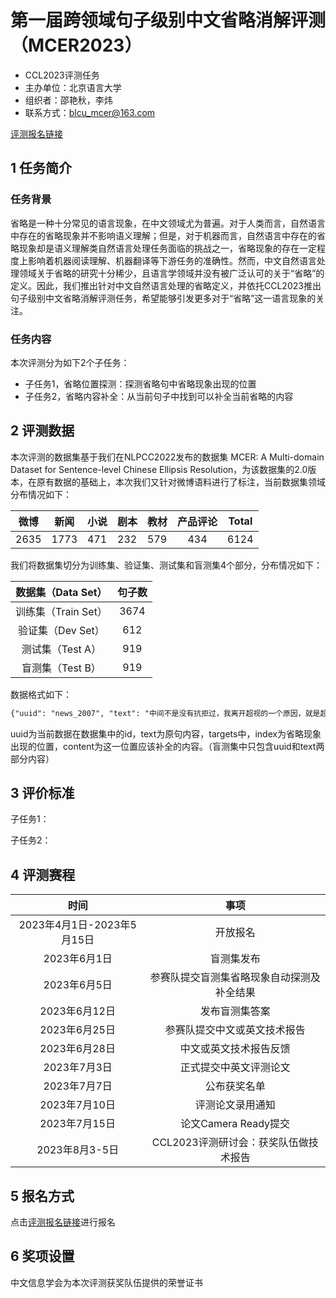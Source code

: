 # 第一届跨领域句子级别中文省略消解评测（MCER2023）

* CCL2023评测任务
* 主办单位：北京语言大学
* 组织者：邵艳秋，李炜
* 联系方式：blcu_mcer@163.com

[评测报名链接](https://)

## 1 任务简介

### 任务背景

省略是一种十分常见的语言现象，在中文领域尤为普遍。对于人类而言，自然语言中存在的省略现象并不影响语义理解；但是，对于机器而言，自然语言中存在的省略现象却是语义理解类自然语言处理任务面临的挑战之一，省略现象的存在一定程度上影响着机器阅读理解、机器翻译等下游任务的准确性。然而，中文自然语言处理领域关于省略的研究十分稀少，且语言学领域并没有被广泛认可的关于“省略”的定义。因此，我们推出针对中文自然语言处理的省略定义，并依托CCL2023推出句子级别中文省略消解评测任务，希望能够引发更多对于“省略”这一语言现象的关注。

### 任务内容

本次评测分为如下2个子任务：

* 子任务1，省略位置探测：探测省略句中省略现象出现的位置
* 子任务2，省略内容补全：从当前句子中找到可以补全当前省略的内容

## 2 评测数据

本次评测的数据集基于我们在NLPCC2022发布的数据集 MCER: A Multi-domain Dataset for Sentence-level Chinese Ellipsis Resolution，为该数据集的2.0版本，在原有数据的基础上，本次我们又针对微博语料进行了标注，当前数据集领域分布情况如下：


| 微博 | 新闻 | 小说 | 剧本 | 教材 | 产品评论 | Total |
| ------ | ------ | :----- | ------ | ------ | :--------: | :-----: |
| 2635 | 1773 | 471  | 232  | 579  |   434   | 6124 |

我们将数据集切分为训练集、验证集、测试集和盲测集4个部分，分布情况如下：


| 数据集（Data Set） | 句子数 |
| :-------------------: | :------: |
| 训练集（Train Set） |  3674  |
|  验证集（Dev Set）  |  612  |
|  测试集（Test A）  |  919  |
|  盲测集（Test B）  |  919  |

数据格式如下：

```apache
{"uuid": "news_2007", "text": "中间不是没有抗拒过，我离开超视的一个原因，就是超视一位来自香港的总经理举香港电视台的《城市追击》节目为例，报导一位香港人在大陆「包二奶」，结果太太带着儿子跳楼，创下高收视率。", "targets": [{"index": "0", "content": "我"}, {"index": "53", "content": "《城市追击》"}]}
```

uuid为当前数据在数据集中的id，text为原句内容，targets中，index为省略现象出现的位置，content为这一位置应该补全的内容。（盲测集中只包含uuid和text两部分内容）

## 3 评价标准

子任务1：

子任务2：

## 4 评测赛程


|            时间            |                    事项                    |
| :--------------------------: | :------------------------------------------: |
| 2023年4月1日-2023年5月15日 |                  开放报名                  |
|        2023年6月1日        |                 盲测集发布                 |
|        2023年6月5日        | 参赛队提交盲测集省略现象自动探测及补全结果 |
|       2023年6月12日       |               发布盲测集答案               |
|       2023年6月25日       |        参赛队提交中文或英文技术报告        |
|       2023年6月28日       |           中文或英文技术报告反馈           |
|        2023年7月3日        |           正式提交中英文评测论文           |
|        2023年7月7日        |                公布获奖名单                |
|       2023年7月10日       |              评测论文录用通知              |
|       2023年7月15日       |            论文Camera Ready提交            |
|       2023年8月3-5日       |   CCL2023评测研讨会：获奖队伍做技术报告   |

## 5 报名方式

点击[评测报名链接](https://)进行报名

## 6 奖项设置

中文信息学会为本次评测获奖队伍提供的荣誉证书
